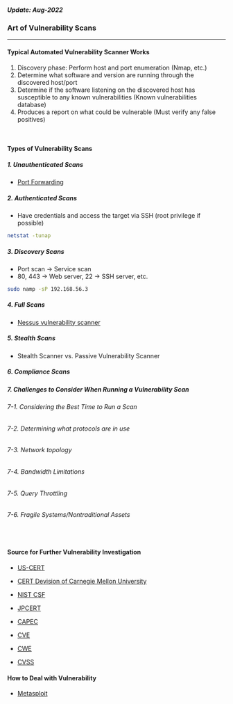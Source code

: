 <h5><em>Update: Aug-2022</em></h5>

<h3>Art of Vulnerability Scans</h3>

---

<h4>Typical Automated Vulnerability Scanner Works</h4>
<ol>
<li>Discovery phase: Perform host and port enumeration (Nmap, etc.)</li>
<li>Determine what software and version are running through the discovered host/port</li>
<li>Determine if the software listening on the discovered host has susceptible to any known vulnerabilities (Known vulnerabilities database)</li>
<li>Produces a report on what could be vulnerable (Must verify any false positives)</li>
</ol>
<br/>

<h4>Types of Vulnerability Scans</h4>
<h5>1. Unauthenticated Scans</h5>

-   [Port Forwarding](https://help.ubuntu.com/community/SSH/OpenSSH/PortForwarding)

<h5>2. Authenticated Scans</h5>

-   Have credentials and access the target via SSH (root privilege if possible)

```sh
netstat -tunap

```

<h5>3. Discovery Scans</h5>

-   Port scan -> Service scan
-   80, 443 -> Web server, 22 -> SSH server, etc.

```sh
sudo namp -sP 192.168.56.3

```

<h5>4. Full Scans</h5>

-   [Nessus vulnerability scanner](https://www.tenable.com/products/nessus)

<h5>5. Stealth Scans </h5>

-   Stealth Scanner vs. Passive Vulnerability Scanner

<h5>6. Compliance Scans</h5>

<h5>7. Challenges to Consider When Running a Vulnerability Scan</h5>
<h6>7-1. Considering the Best Time to Run a Scan</h6>
<h6>7-2. Determining what protocols are in use</h6>
<h6>7-3. Network topology</h6>
<h6>7-4. Bandwidth Limitations</h6>
<h6>7-5. Query Throttling</h6>
<h6>7-6. Fragile Systems/Nontraditional Assets</h6>
<br/>

<h4>Source for Further Vulnerability Investigation</h4>

-   [US-CERT](https://www.cisa.gov/uscert/)

-   [CERT Devision of Carnegie Mellon University](hhttps://www.sei.cmu.edu/about/divisions/cert/index.cfm)

-   [NIST CSF](https://www.nist.gov/cyberframework/)

-   [JPCERT](https://www.jpcert.or.jp/english//)

-   [CAPEC](https://capec.mitre.org//)

-   [CVE](https://cve.mitre.org/)

-   [CWE](https://cwe.mitre.org/)

-   [CVSS](https://www.first.org/cvss/)
    <br/>

<h4>How to Deal with Vulnerability</h4>

-   [Metasploit](https://www.metasploit.com/)
